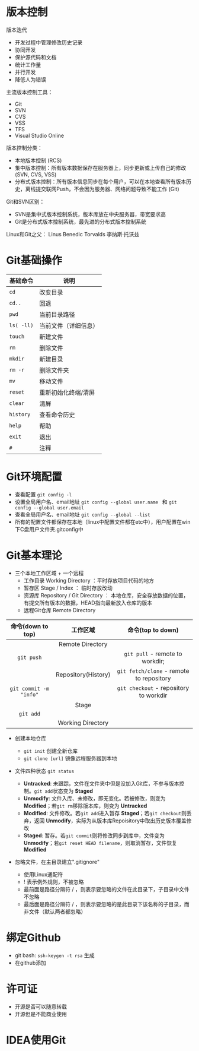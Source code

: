 # 版本控制

版本迭代

* 开发过程中管理修改历史记录
* 协同开发
* 保护源代码和文档
* 统计工作量
* 并行开发
* 降低人为错误

主流版本控制工具：

* Git
* SVN
* CVS
* VSS
* TFS
* Visual Studio Online

版本控制分类：

* 本地版本控制 (RCS)
* 集中版本控制：所有版本数据保存在服务器上，同步更新或上传自己的修改 (SVN, CVS, VSS)
* 分布式版本控制：所有版本信息同步在每个用户，可以在本地查看所有版本历史，离线提交联网Push，不会因为服务器、网络问题导致不能工作 (Git)

Git和SVN区别：

* SVN是集中式版本控制系统，版本库放在中央服务器，带宽要求高
* Git是分布式版本控制系统，最先进的分布式版本控制系统

Linux和Git之父： Linus Benedic Torvalds 李纳斯·托沃兹

# Git基础操作

| 基础命令 | 说明 |
| ---- | ---- |
| `cd`  | 改变目录 |
| `cd..`  | 回退 |
| `pwd`  | 当前目录路径 |
| `ls( -ll)`  | 当前文件（详细信息） |
| `touch`  | 新建文件 |
| `rm`  | 删除文件 |
| `mkdir`  | 新建目录 |
| `rm -r`  | 删除文件夹 |
| `mv`  | 移动文件 |
| `reset`  | 重新初始化终端/清屏 |
| `clear`  | 清屏 |
| `history`  | 查看命令历史 |
| `help`  | 帮助 |
| `exit`  | 退出 |
| `#`  | 注释 |

# Git环境配置

* 查看配置 `git config -l`
* 设置全局用户名、email地址 `git config --global user.name ` 和 `git config --global user.email `
* 查看全局用户名、email地址 `git config --global --list`
* 所有的配置文件都保存在本地（linux中配置文件都在etc中），用户配置在win下C盘用户文件夹.gitconfig中

# Git基本理论

* 三个本地工作区域 + 一个远程
  * 工作目录 Working Directory ：平时存放项目代码的地方
  * 暂存区 Stage / Index ： 临时存放改动
  * 资源库 Repository / Git Directory ： 本地仓库，安全存放数据的位置，有提交所有版本的数据，HEAD指向最新放入仓库的版本
  * 远程Git仓库 Remote Directory

| 命令(down to top) | 工作区域 | 命令(top to down) |
| :-: | :-: | :-: |
| | Remote Directory | |
|`git push` | | `git pull` - remote to workdir;  |
| | Repository(History) | `git fetch/clone` - remote to repository |
|`git commit -m "info"`| | `git checkout` - repository to workdir| 
| | Stage | |
|`git add`| ||
| | Working Directory | |

* 创建本地仓库
  * `git init` 创建全新仓库
  * `git clone [url]` 镜像远程服务器到本地

* 文件四种状态 `git status`
  * **Untracked**: 未跟踪，文件在文件夹中但是没加入Git库，不参与版本控制。`git add`状态变为 **Staged**
  * **Unmodify**: 文件入库、未修改，即无变化。若被修改，则变为 **Modified**；若`git rm`移除版本库，则变为 **Untracked**
  * **Modified**: 文件修改。若`git add`进入暂存 **Staged**；若`git checkout`则丢弃，返回 **Unmodify**，实际为从版本库Repoisitory中取出历史版本覆盖修改
  * **Staged**: 暂存。若`git commit`则将修改同步到库中，文件变为 **Unmodify**；若`git reset HEAD filename`，则取消暂存，文件恢复 **Modified**

* 忽略文件，在主目录建立".gitignore"
  * 使用Linux通配符
  * ! 表示例外规则，不被忽略
  * 最前面是路径分隔符 / ，则表示要忽略的文件在此目录下，子目录中文件不忽略
  * 最后面是路径分隔符 / ，则表示要忽略的是此目录下该名称的子目录，而非文件（默认两者都忽略）

# 绑定Github

* git bash: `ssh-keygen -t rsa` 生成
* 在github添加


# 许可证
* 开源是否可以随意转载
* 开源但是不能商业使用

# IDEA使用Git